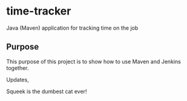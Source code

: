 # time-tracker
Java (Maven) application for tracking time on the job

## Purpose

This purpose of this project is to show how to use Maven and Jenkins together.

Updates, 

Squeek is the dumbest cat ever!
